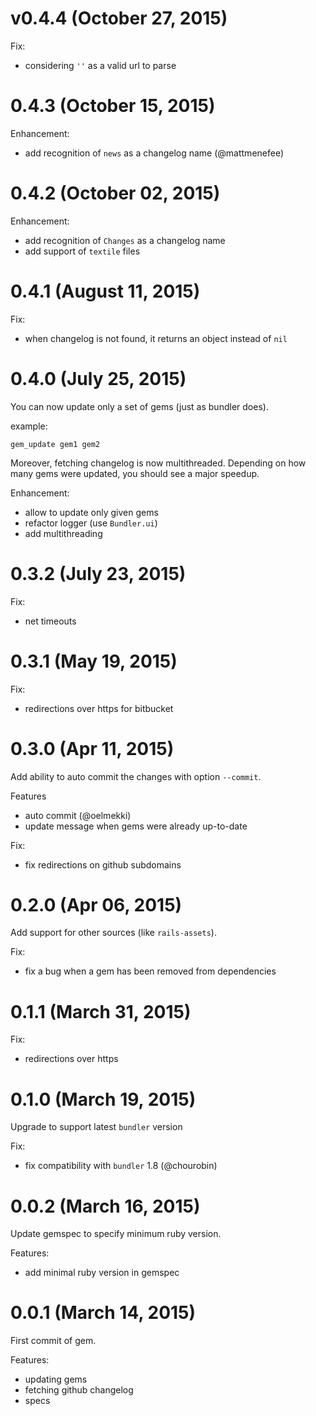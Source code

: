 # v0.4.4 (October 27, 2015)

Fix:
* considering `''` as a valid url to parse

# 0.4.3 (October 15, 2015)

Enhancement:
* add recognition of `news` as a changelog name (@mattmenefee)

# 0.4.2 (October 02, 2015)

Enhancement:
* add recognition of `Changes` as a changelog name
* add support of `textile` files

# 0.4.1 (August 11, 2015)

Fix:
* when changelog is not found, it returns an object instead of `nil`

# 0.4.0 (July 25, 2015)

You can now update only a set of gems (just as bundler does).

example:
```
gem_update gem1 gem2
```

Moreover, fetching changelog is now multithreaded.
Depending on how many gems were updated,
you should see a major speedup.


Enhancement:
* allow to update only given gems
* refactor logger (use `Bundler.ui`)
* add multithreading

# 0.3.2 (July 23, 2015)

Fix:
* net timeouts


# 0.3.1 (May 19, 2015)

Fix:
* redirections over https for bitbucket


# 0.3.0 (Apr 11, 2015)

Add ability to auto commit the changes with option `--commit`.

Features
* auto commit (@oelmekki)
* update message when gems were already up-to-date

Fix:
* fix redirections on github subdomains


# 0.2.0 (Apr 06, 2015)

Add support for other sources (like `rails-assets`).

Fix:
* fix a bug when a gem has been removed from dependencies


# 0.1.1 (March 31, 2015)

Fix:
* redirections over https


# 0.1.0 (March 19, 2015)

Upgrade to support latest `bundler` version

Fix:
* fix compatibility with `bundler` 1.8 (@chourobin)


# 0.0.2 (March 16, 2015)

Update gemspec to specify minimum ruby version.

Features:
* add minimal ruby version in gemspec


# 0.0.1 (March 14, 2015)

First commit of gem.

Features:
* updating gems
* fetching github changelog
* specs
